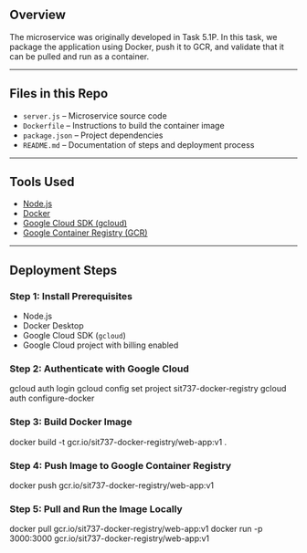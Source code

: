 

## Overview


The microservice was originally developed in Task 5.1P. In this task, we package the application using Docker, push it to GCR, and validate that it can be pulled and run as a container.

---

## Files in this Repo

- `server.js` – Microservice source code
- `Dockerfile` – Instructions to build the container image
- `package.json` – Project dependencies
- `README.md` – Documentation of steps and deployment process

---

## Tools Used

- [Node.js](https://nodejs.org/)
- [Docker](https://www.docker.com/)
- [Google Cloud SDK (gcloud)](https://cloud.google.com/sdk/docs/install)
- [Google Container Registry (GCR)](https://cloud.google.com/container-registry)

---

## Deployment Steps
### Step 1: Install Prerequisites

- Node.js
- Docker Desktop
- Google Cloud SDK (`gcloud`)
- Google Cloud project with billing enabled


### Step 2: Authenticate with Google Cloud

gcloud auth login
gcloud config set project sit737-docker-registry
gcloud auth configure-docker

### Step 3: Build Docker Image
docker build -t gcr.io/sit737-docker-registry/web-app:v1 .

### Step 4: Push Image to Google Container Registry
docker push gcr.io/sit737-docker-registry/web-app:v1


### Step 5: Pull and Run the Image Locally
docker pull gcr.io/sit737-docker-registry/web-app:v1
docker run -p 3000:3000 gcr.io/sit737-docker-registry/web-app:v1

